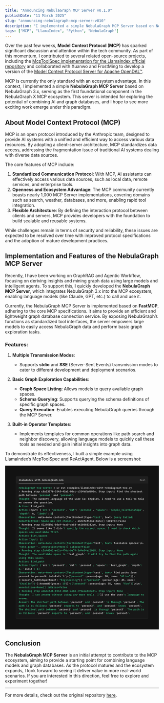```yaml
---
title: "Announcing NebulaGraph MCP Server v0.1.0"
publishDate: "11 March 2025"
slug: "announcing-nebulagraph-mcp-server-v010"
description: "I implemented a simple NebulaGraph MCP Server based on NebulaGraph 3.x, serving as the first foundational component in the NebulaGraph X MCP ecosystem."
tags: ["MCP", "LlamaIndex", "Python", "NebulaGraph"]
---
```


Over the past few weeks, **Model Context Protocol (MCP)** has sparked significant discussion and attention within the tech community. As part of this momentum, I contributed to several related open-source projects, including the [McpToolSpec implementation for the LlamaIndex official repository](https://github.com/run-llama/llama_index/pull/17795) and collaborated with Xuanwo and FrostMing to develop a version of the [Model Context Protocol Server for Apache OpenDAL™](https://github.com/Xuanwo/mcp-server-opendal).

MCP is currently the only standard with an ecosystem advantage. In this context, I implemented a simple **NebulaGraph MCP Server** based on NebulaGraph 3.x, serving as the first foundational component in the NebulaGraph X MCP ecosystem. This server is intended for exploring the potential of combining AI and graph databases, and I hope to see more exciting work emerge under this paradigm.

## About Model Context Protocol (MCP)

MCP is an open protocol introduced by the Anthropic team, designed to provide AI systems with a unified and efficient way to access various data resources. By adopting a client-server architecture, MCP standardizes data access, addressing the fragmentation issue of traditional AI systems dealing with diverse data sources.

The core features of MCP include:

1. **Standardized Communication Protocol**: With MCP, AI assistants can effectively access various data sources, such as local data, remote services, and enterprise tools.
2. **Openness and Ecosystem Advantage**: The MCP community currently boasts nearly 1,000 MCP Server implementations, covering domains such as search, weather, databases, and more, enabling rapid tool integration.
3. **Flexible Architecture**: By defining the interaction protocol between clients and servers, MCP provides developers with the foundation to build scalable and reusable systems.

While challenges remain in terms of security and reliability, these issues are expected to be resolved over time with improved protocol specifications and the adoption of mature development practices.

## Implementation and Features of the NebulaGraph MCP Server

Recently, I have been working on GraphRAG and Agentic Workflow, focusing on deriving insights and mining graph data using large models and intelligent agents. To support this, I quickly developed the **NebulaGraph MCP Server**, which integrates NebulaGraph 3.x into the MCP ecosystem, enabling language models (like Claude, GPT, etc.) to call and use it.

Currently, the NebulaGraph MCP Server is implemented based on **FastMCP**, adhering to the core MCP specifications. It aims to provide an efficient and lightweight graph database connection service. By exposing NebulaGraph’s functions as standardized tool interfaces, the server empowers large models to easily access NebulaGraph data and perform basic graph exploration tasks.

### Features:

1. **Multiple Transmission Modes**:

   - Supports **stdio** and **SSE** (Server-Sent Events) transmission modes to cater to different development and deployment scenarios.

2. **Basic Graph Exploration Capabilities**:

   - **Graph Space Listing**: Allows models to query available graph spaces.
   - **Schema Querying**: Supports querying the schema definitions of specific graph spaces.
   - **Query Execution**: Enables executing NebulaGraph queries through the MCP Server.

3. **Built-in Operator Templates**:
   - Implements templates for common operations like path search and neighbor discovery, allowing language models to quickly call these tools as needed and gain initial insights into graph data.

To demonstrate its effectiveness, I built a simple example using LlamaIndex’s McpToolSpec and ReActAgent. Below is a screenshot:

![LlamaIndex with NebulaGraph MCP](../../../public/images/nebulagraph-mcp-server/llamaindex-with-nebulagraph-mcp.png)

## Conclusion

The **NebulaGraph MCP Server** is an initial attempt to contribute to the MCP ecosystem, aiming to provide a starting point for combining language models and graph databases. As the protocol matures and the ecosystem expands, I look forward to seeing it deliver value in more real-world scenarios. If you are interested in this direction, feel free to explore and experiment together!

---

For more details, check out the original repository [here](https://github.com/PsiACE/nebulagraph-mcp-server).
